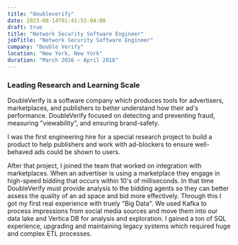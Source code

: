```yaml
---
title: "doubleverify"
date: 2023-08-14T01:41:53-04:00
draft: true
title: "Network Security Software Engineer"
jobTitle: "Network Security Software Engineer"
company: "Double Verify"
location: "New York, New York"
duration: "March 2016 – April 2018"
---
```


### Leading Research and Learning Scale

DoubleVerify is a software company which produces tools for advertisers, marketplaces, and publishers to better understand how their ad's performance. DoubleVerify focused on detecting and preventing fraud, measuring "viewability", and ensuring brand-safety.

I was the first engineering hire for a special research project to build a product to help publishers and work with ad-blockers to ensure well-behaved ads could be shown to users.

After that project, I joined the team that worked on integration with marketplaces. When an advertiser is using a marketplace they engage in high-speed bidding that occurs within 10's of milliseconds. In that time DoubleVerify must provide analysis to the bidding agents so they can better assess the quality of an ad space and bid more effectively. Through this I got my first real experience with truely "Big Data". We used Kafka to process impressions from social media sources and move them into our data lake and Vertica DB for analysis and exploration. I gained a ton of SQL experience, upgrading and maintaining legacy systems which required huge and complex ETL processes.
